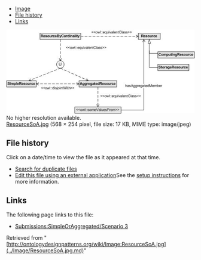 * [Image](../Image/ResourceSoA.jpg.md#file)
* [File history](../Image/ResourceSoA.jpg.md#filehistory)
* [Links](../Image/ResourceSoA.jpg.md#filelinks)

[![Image:ResourceSoA.jpg](../images/a/a4/ResourceSoA.jpg)](../images/a/a4/ResourceSoA.jpg)  
No higher resolution available.  
[ResourceSoA.jpg](../images/a/a4/ResourceSoA.jpg)‎ (568 × 254 pixel, file size: 17 KB, MIME type: image/jpeg)

## File history

Click on a date/time to view the file as it appeared at that time.



  
* [Search for duplicate files](http://ontologydesignpatterns.org/wiki/Special:FileDuplicateSearch/ResourceSoA.jpg "Special:FileDuplicateSearch/ResourceSoA.jpg")
* [Edit this file using an external application](http://ontologydesignpatterns.org/wiki/index.php?title=Image:ResourceSoA.jpg&action=edit&externaledit=true&mode=file "Image:ResourceSoA.jpg")See the [setup instructions](http://www.mediawiki.org/wiki/Manual:External_editors "http://www.mediawiki.org/wiki/Manual:External_editors") for more information.

## Links



The following page links to this file:


* [Submissions:SimpleOrAggregated/Scenario 3](../Submissions/SimpleOrAggregated/Scenario_3.md "Submissions:SimpleOrAggregated/Scenario 3")


Retrieved from "[http://ontologydesignpatterns.org/wiki/Image:ResourceSoA.jpg](../Image/ResourceSoA.jpg.md)"